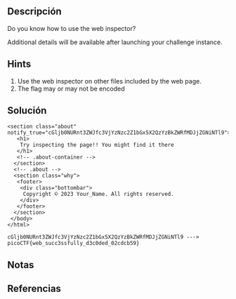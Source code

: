 ## Descripción 
Do you know how to use the web inspector?

Additional details will be available after launching your challenge instance.
## Hints
1. Use the web inspector on other files included by the web page. 
2. The flag may or may not be encoded
## Solución
```
<section class="about" notify_true="cGljb0NURnt3ZWJfc3VjYzNzc2Z1bGx5X2QzYzBkZWRfMDJjZGNiNTl9">
   <h1>
    Try inspecting the page!! You might find it there
   </h1>
   <!-- .about-container -->
  </section>
  <!-- .about -->
  <section class="why">
   <footer>
    <div class="bottombar">
     Copyright © 2023 Your_Name. All rights reserved.
    </div>
   </footer>
  </section>
 </body>
</html>

cGljb0NURnt3ZWJfc3VjYzNzc2Z1bGx5X2QzYzBkZWRfMDJjZGNiNTl9 ---> picoCTF{web_succ3ssfully_d3c0ded_02cdcb59}
```
## Notas

## Referencias

